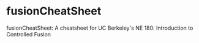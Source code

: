 fusionCheatSheet
================

fusionCheatSheet: A cheatsheet for UC Berkeley's NE 180: Introduction to Controlled Fusion
